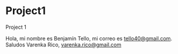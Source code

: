 # Project1
Project 1 


Hola, mi nombre es Benjamín Tello, mi correo es tello40@gmail.com. Saludos 
Varenka Rico, varenka.rico@gmail.com
